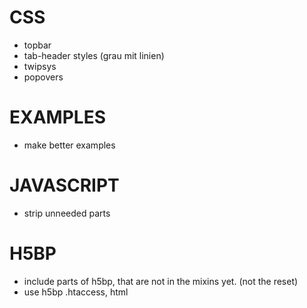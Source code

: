 # CSS- topbar- tab-header styles (grau mit linien)- twipsys- popovers# EXAMPLES- make better examples# JAVASCRIPT- strip unneeded parts# H5BP- include parts of h5bp, that are not in the mixins yet. (not the reset)- use h5bp .htaccess, html